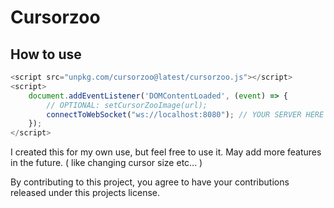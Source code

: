 # Cursorzoo

## How to use 
```javascript
<script src="unpkg.com/cursorzoo@latest/cursorzoo.js"></script>
<script>
    document.addEventListener('DOMContentLoaded', (event) => {
        // OPTIONAL: setCursorZooImage(url);
        connectToWebSocket("ws://localhost:8080"); // YOUR SERVER HERE
    });
</script>
```
I created this for my own use, but feel free to use it.
May add more features in the future. ( like changing cursor size etc... )

By contributing to this project, you agree to have your contributions released under this projects license.